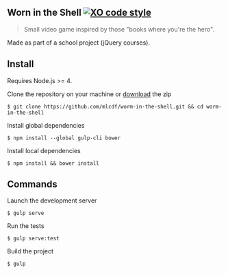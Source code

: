 ## Worn in the Shell [![XO code style](https://img.shields.io/badge/code_style-XO-5ed9c7.svg)](https://github.com/sindresorhus/xo)
> Small video game inspired by those "books where you're the hero".

Made as part of a school project (jQuery courses).

## Install

Requires Node.js >= 4.

Clone the repository on your machine or [download](https://github.com/mlcdf/worm-in-the-shell/archive/master.zip) the zip
```console
$ git clone https://github.com/mlcdf/worm-in-the-shell.git && cd worm-in-the-shell
```

Install global dependencies
```console
$ npm install --global gulp-cli bower
```

Install local dependencies
```console
$ npm install && bower install
```

## Commands

Launch the development server
```console
$ gulp serve
```

Run the tests
```console
$ gulp serve:test
```

Build the project
```console
$ gulp
```

